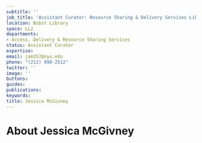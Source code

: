 ```yaml
---
subtitle: ''
job_title: 'Assistant Curator: Resource Sharing & Delivery Services Librarian'
location: Bobst Library
space: LL2
departments:
- Access, Delivery & Resource Sharing Services
status: Assistant Curator
expertise: 
email: jam357@nyu.edu
phone: "(212) 998-2512"
twitter: ''
image: ''
buttons: 
guides: 
publications: 
keywords: 
title: Jessica McGivney
---
```


# About Jessica McGivney
